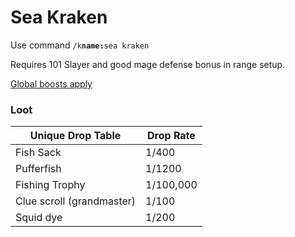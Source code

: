 # Sea Kraken

Use command `/k`**`name:`**`sea kraken`

Requires 101 Slayer and good mage defense bonus in range setup.

[Global boosts apply](../../skills/combat-skills.md#boosts)

### Loot

| **Unique Drop Table**     | **Drop Rate** |
| ------------------------- | ------------- |
| Fish Sack                 | 1/400         |
| Pufferfish                | 1/1200        |
| Fishing Trophy            | 1/100,000     |
| Clue scroll (grandmaster) | 1/100         |
| Squid dye                 | 1/200         |
